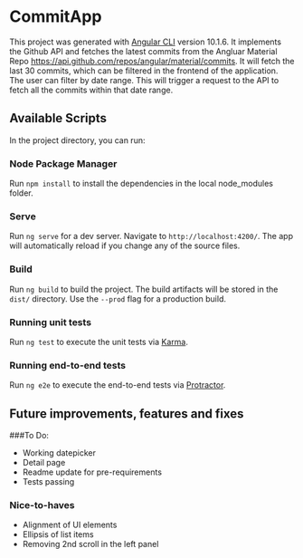 # CommitApp

This project was generated with [Angular CLI](https://github.com/angular/angular-cli) version 10.1.6.
It implements the Github API and fetches the latest commits from the Angluar Material Repo https://api.github.com/repos/angular/material/commits. 
It will fetch the last 30 commits, which can be filtered in the frontend of the application. The user can filter by date range. This will trigger a request to the API to fetch all the commits within that date range. 

## Available Scripts

In the project directory, you can run:

### Node Package Manager
Run `npm install` to install the dependencies in the local node_modules folder.

### Serve
Run `ng serve` for a dev server. Navigate to `http://localhost:4200/`. The app will automatically reload if you change any of the source files.

### Build
Run `ng build` to build the project. The build artifacts will be stored in the `dist/` directory. Use the `--prod` flag for a production build.

### Running unit tests
Run `ng test` to execute the unit tests via [Karma](https://karma-runner.github.io).

### Running end-to-end tests
Run `ng e2e` to execute the end-to-end tests via [Protractor](http://www.protractortest.org/).

## Future improvements, features and fixes

###To Do:
- Working datepicker
- Detail page
- Readme update for pre-requirements
- Tests passing

### Nice-to-haves
- Alignment of UI elements
- Ellipsis of list items
- Removing 2nd scroll in the left panel

